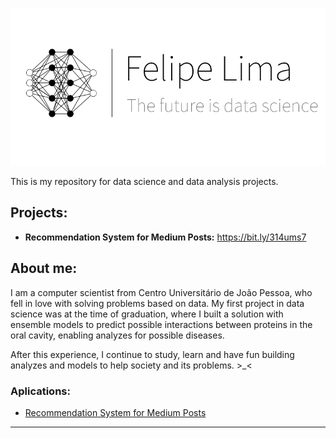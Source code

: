 <p align="center">
  <img src="logotipo.svg" >
</p>

This is my repository for data science and data analysis projects.

## Projects:

* **Recommendation System for Medium Posts:** https://bit.ly/314ums7

## About me:

I am a computer scientist from Centro Universitário de João Pessoa, who fell in love with solving problems based on data. My first project in data science was at the time of graduation, where I built a solution with ensemble models to predict possible interactions between proteins in the oral cavity, enabling analyzes for possible diseases.

After this experience, I continue to study, learn and have fun building analyzes and models to help society and its problems. >_<

### Aplications:

- [Recommendation System for Medium Posts](https://posts-recommender-felipelima.herokuapp.com/)

---
